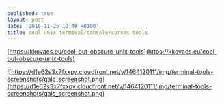 ```yaml
---
published: true
layout: post
date: '2016-11-25 10:40 +0100'
title: cool unix terminal/console/curses tools
---
```

[https://kkovacs.eu/cool-but-obscure-unix-tools](https://kkovacs.eu/cool-but-obscure-unix-tools)

![https://d1e62s3x7fxxpy.cloudfront.net/v/1464120111/img/terminal-tools-screenshots/qalc_screenshot.png](https://d1e62s3x7fxxpy.cloudfront.net/v/1464120111/img/terminal-tools-screenshots/qalc_screenshot.png)
